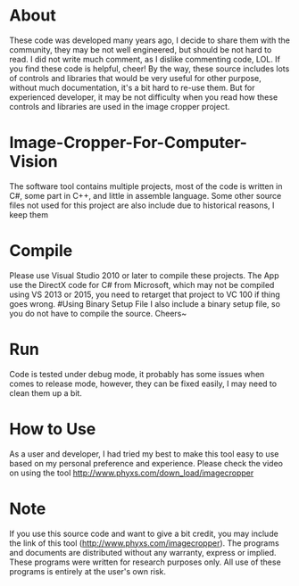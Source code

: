 # About
These code was developed many years ago, I decide to share them with the community, they may be not well engineered, but should be not hard to read. I did not write much comment, as I dislike commenting code, LOL. If you find these code is helpful, cheer! 
By the way, these source includes lots of controls and libraries that would be very useful for other purpose, without much documentation, it's a bit hard to re-use them. But for experienced developer, it may be not difficulty when you read how these controls and libraries are used in the image cropper project. 
# Image-Cropper-For-Computer-Vision
The software tool contains multiple projects, most of the code is written in C#, some part in C++, and little in assemble language. Some other source files not used for this project are also include due to historical reasons, I keep them 
# Compile
Please use Visual Studio 2010 or later to compile these projects. The App use the DirectX code for C# from Microsoft, which may not be compiled using VS 2013 or 2015, you need to retarget that project to VC 100 if thing goes wrong. 
#Using Binary Setup File
I also include a binary setup file, so you do not have to compile the source. Cheers~
# Run
Code is tested under debug mode, it probably has some issues when comes to release mode, however, they can be fixed easily, I may need to clean them up a bit.
# How to Use
As a user and developer, I had tried my best to make this tool easy to use based on my personal preference and experience. Please check the video on using the tool
http://www.phyxs.com/down_load/imagecropper
# Note
If you use this source code and want to give a bit credit, you may include the link of this tool (http://www.phyxs.com/imagecropper). The programs and documents are distributed without any warranty, express or implied. These programs were written for research purposes only. All use of these programs is entirely at the user's own risk.
